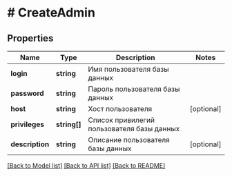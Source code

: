 # # CreateAdmin

## Properties

Name | Type | Description | Notes
------------ | ------------- | ------------- | -------------
**login** | **string** | Имя пользователя базы данных |
**password** | **string** | Пароль пользователя базы данных |
**host** | **string** | Хост пользователя | [optional]
**privileges** | **string[]** | Список привилегий пользователя базы данных |
**description** | **string** | Описание пользователя базы данных | [optional]

[[Back to Model list]](../../README.md#models) [[Back to API list]](../../README.md#endpoints) [[Back to README]](../../README.md)

